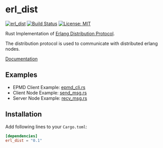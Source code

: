 erl_dist
========

[![erl_dist](http://meritbadge.herokuapp.com/erl_dist)](https://crates.io/crates/erl_dist)
[![Build Status](https://travis-ci.org/sile/erl_dist.svg?branch=master)](https://travis-ci.org/sile/erl_dist)
[![License: MIT](https://img.shields.io/badge/license-MIT-blue.svg)](LICENSE)

Rust Implementation of [Erlang Distribution Protocol](http://erlang.org/doc/apps/erts/erl_dist_protocol.html).

The distribution protocol is used to communicate with distributed erlang nodes.

[Documentation](https://docs.rs/erl_dist)

Examples
--------

- EPMD Client Example: [epmd_cli.rs](examples/epmd_cli.rs)
- Client Node Example: [send_msg.rs](examples/send_msg.rs)
- Server Node Example: [recv_msg.rs](examples/recv_msg.rs)

Installation
------------

Add following lines to your `Cargo.toml`:

```toml
[dependencies]
erl_dist = "0.1"
```
